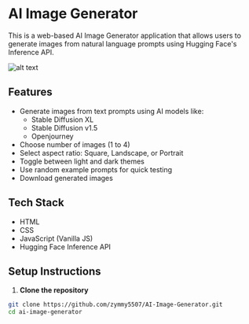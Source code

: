 # AI Image Generator

This is a web-based AI Image Generator application that allows users to generate images from natural language prompts using Hugging Face's Inference API.

![alt text](https://github.com/zymmy5507/[reponame]/blob/[branch]/image.jpg?raw=true)

## Features

- Generate images from text prompts using AI models like:
  - Stable Diffusion XL
  - Stable Diffusion v1.5
  - Openjourney
- Choose number of images (1 to 4)
- Select aspect ratio: Square, Landscape, or Portrait
- Toggle between light and dark themes
- Use random example prompts for quick testing
- Download generated images

## Tech Stack

- HTML
- CSS
- JavaScript (Vanilla JS)
- Hugging Face Inference API

## Setup Instructions

1. **Clone the repository**

```bash
git clone https://github.com/zymmy5507/AI-Image-Generator.git
cd ai-image-generator

